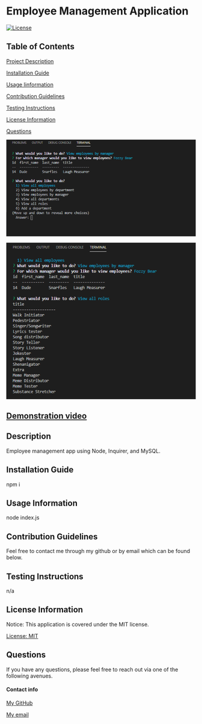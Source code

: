 # Employee Management Application

[![License](https://img.shields.io/badge/license-MIT-blueviolet.svg)](https://opensource.org/licenses/MIT)


## Table of Contents

[Project Description](#description)
 
[Installation Guide](#installation-guide)

[Usage Iinformation](#usage-information)

[Contribution Guidelines](#contribution-guidelines)

[Testing Instructions](#testing-instructions)

[License Information](#license-information)

[Questions](#questions)

![Screengrab](assets/screengrab2.png)

![Screengrab](assets/screengrab4.png)

## [Demonstration video](https://drive.google.com/file/d/1XNVw1A5RCoR3qfsg63vZ_WR7Y6R1Cjlh/view)

## Description

Employee management app using Node, Inquirer, and MySQL.

## Installation Guide

npm i

## Usage Information

node index.js

## Contribution Guidelines

Feel free to contact me through my github or by email which can be found below.

## Testing Instructions

n/a

## License Information

Notice: This application is covered under the MIT license.

 [License: MIT](https://opensource.org/licenses/MIT)

## Questions

If you have any questions, please feel free to reach out via one of the following avenues.

#### Contact info

[My GitHub](https://github.com/maggiemaywilder)

[My email](mailto:maggiemaywilder@gmail.com)
